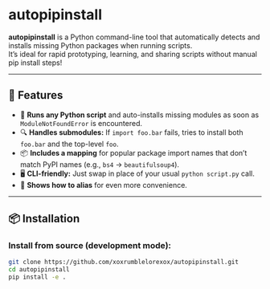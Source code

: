 # autopipinstall

**autopipinstall** is a Python command-line tool that automatically detects and installs missing Python packages when running scripts.  
It’s ideal for rapid prototyping, learning, and sharing scripts without manual pip install steps!

---

## 🚀 Features

- 🚚 **Runs any Python script** and auto-installs missing modules as soon as `ModuleNotFoundError` is encountered.
- 🔍 **Handles submodules:** If `import foo.bar` fails, tries to install both `foo.bar` and the top-level `foo`.
- 📦 **Includes a mapping** for popular package import names that don’t match PyPI names (e.g., `bs4` → `beautifulsoup4`).
- 🖥️ **CLI-friendly:** Just swap in place of your usual `python script.py` call.
- 🧰 **Shows how to alias** for even more convenience.

---

## 📦 Installation

### Install from source (development mode):

```bash
git clone https://github.com/xoxrumblelorexox/autopipinstall.git
cd autopipinstall
pip install -e .
